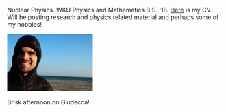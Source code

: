 Nuclear Physics. WKU Physics and Mathematics B.S. '18. [Here](/files/CV_for_freshers(13).pdf) is my CV. Will be posting research and physics related material and perhaps some of my hobbies!

<img src="/files/IMG-0450.JPG" width="200" />

Brisk afternoon on Giudecca!
